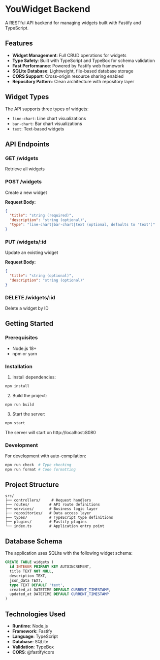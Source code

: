 # YouWidget Backend

A RESTful API backend for managing widgets built with Fastify and TypeScript.

## Features

- **Widget Management**: Full CRUD operations for widgets
- **Type Safety**: Built with TypeScript and TypeBox for schema validation
- **Fast Performance**: Powered by Fastify web framework
- **SQLite Database**: Lightweight, file-based database storage
- **CORS Support**: Cross-origin resource sharing enabled
- **Repository Pattern**: Clean architecture with repository layer

## Widget Types

The API supports three types of widgets:
- `line-chart`: Line chart visualizations
- `bar-chart`: Bar chart visualizations
- `text`: Text-based widgets

## API Endpoints

### GET /widgets
Retrieve all widgets

### POST /widgets
Create a new widget

**Request Body:**
```json
{
  "title": "string (required)",
  "description": "string (optional)",
  "type": "line-chart|bar-chart|text (optional, defaults to 'text')"
}
```

### PUT /widgets/:id
Update an existing widget

**Request Body:**
```json
{
  "title": "string (optional)",
  "description": "string (optional)"
}
```

### DELETE /widgets/:id
Delete a widget by ID

## Getting Started

### Prerequisites
- Node.js 18+
- npm or yarn

### Installation

1. Install dependencies:
```bash
npm install
```

2. Build the project:
```bash
npm run build
```

3. Start the server:
```bash
npm start
```

The server will start on http://localhost:8080

### Development

For development with auto-compilation:
```bash
npm run check  # Type checking
npm run format # Code formatting
```

## Project Structure

```
src/
├── controllers/     # Request handlers
├── routes/         # API route definitions
├── services/       # Business logic layer
├── repositories/   # Data access layer
├── types/          # TypeScript type definitions
├── plugins/        # Fastify plugins
└── index.ts        # Application entry point
```

## Database Schema

The application uses SQLite with the following widget schema:

```sql
CREATE TABLE widgets (
  id INTEGER PRIMARY KEY AUTOINCREMENT,
  title TEXT NOT NULL,
  description TEXT,
  json_data TEXT,
  type TEXT DEFAULT 'text',
  created_at DATETIME DEFAULT CURRENT_TIMESTAMP,
  updated_at DATETIME DEFAULT CURRENT_TIMESTAMP
)
```

## Technologies Used

- **Runtime**: Node.js
- **Framework**: Fastify
- **Language**: TypeScript
- **Database**: SQLite
- **Validation**: TypeBox
- **CORS**: @fastify/cors